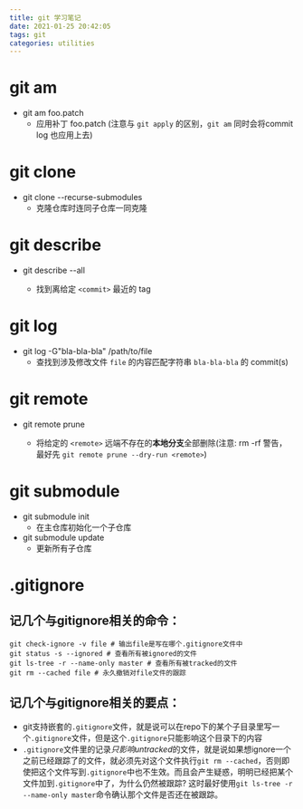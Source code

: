 ```yaml
---
title: git 学习笔记
date: 2021-01-25 20:42:05
tags: git
categories: utilities
---
```


# git am
- git am foo.patch
    - 应用补丁 foo.patch (注意与 `git apply` 的区别，`git am` 同时会将commit log 也应用上去)

<!--more-->

# git clone
- git clone --recurse-submodules
    - 克隆仓库时连同子仓库一同克隆

# git describe
- git describe --all <commit>
    - 找到离给定 `<commit>` 最近的 tag

# git log
- git log -G"bla-bla-bla" /path/to/file
    - 查找到涉及修改文件 `file` 的内容匹配字符串 `bla-bla-bla` 的 commit(s)

# git remote
- git remote prune <remote>
    - 将给定的 `<remote>` 远端不存在的**本地分支**全部删除(注意: rm -rf 警告，最好先 `git remote prune --dry-run <remote>`)

# git submodule
- git submodule init
    - 在主仓库初始化一个子仓库
- git submodule update
    - 更新所有子仓库


# .gitignore

## 记几个与gitignore相关的命令：

```
git check-ignore -v file # 输出file是写在哪个.gitignore文件中
git status -s --ignored # 查看所有被ignored的文件
git ls-tree -r --name-only master # 查看所有被tracked的文件
git rm --cached file # 永久撤销对file文件的跟踪
```

## 记几个与gitignore相关的要点：

- git支持嵌套的`.gitignore`文件，就是说可以在repo下的某个子目录里写一个`.gitignore`文件，但是这个`.gitignore`只能影响这个目录下的内容
- `.gitignore`文件里的记录*只影响untracked*的文件，就是说如果想ignore一个之前已经跟踪了的文件，就必须先对这个文件执行`git rm --cached`，否则即使把这个文件写到`.gitignore`中也不生效。而且会产生疑惑，明明已经把某个文件加到`.gitignore`中了，为什么仍然被跟踪? 这时最好使用`git ls-tree -r --name-only master`命令确认那个文件是否还在被跟踪。
